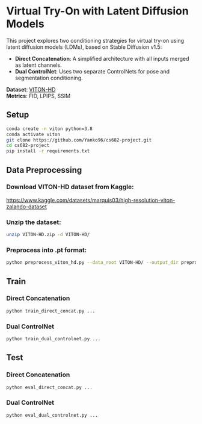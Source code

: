 # Virtual Try-On with Latent Diffusion Models

This project explores two conditioning strategies for virtual try-on using latent diffusion models (LDMs), based on Stable Diffusion v1.5:

- **Direct Concatenation**: A simplified architecture with all inputs merged as latent channels.
- **Dual ControlNet**: Uses two separate ControlNets for pose and segmentation conditioning.

**Dataset**: [VITON-HD](https://www.kaggle.com/datasets/marquis03/high-resolution-viton-zalando-dataset)  
**Metrics**: FID, LPIPS, SSIM

## Setup

```bash
conda create -n viton python=3.8
conda activate viton
git clone https://github.com/Yanko96/cs682-project.git
cd cs682-project
pip install -r requirements.txt
```

## Data Preprocessing

### Download VITON-HD dataset from Kaggle:
https://www.kaggle.com/datasets/marquis03/high-resolution-viton-zalando-dataset

### Unzip the dataset:
```bash
unzip VITON-HD.zip -d VITON-HD/
```

### Preprocess into .pt format:

```bash
python preprocess_viton_hd.py --data_root VITON-HD/ --output_dir preprocessed_data_v2
```

## Train
### Direct Concatenation
```bash
python train_direct_concat.py ...
```

### Dual ControlNet
```bash
python train_dual_controlnet.py ...
```

## Test
### Direct Concatenation
```bash
python eval_direct_concat.py ...
```

### Dual ControlNet
```bash
python eval_dual_controlnet.py ...
```